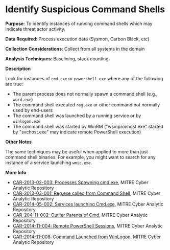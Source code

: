 # Identify Suspicious Command Shells

**Purpose**: To identify instances of running command shells which may indicate threat actor activity.

**Data Required**: Process execution data (Sysmon, Carbon Black, etc)

**Collection Considerations**: Collect from all systems in the domain

**Analysis Techniques**: Baselining, stack counting

**Description**

Look for instances of `cmd.exe` or `powershell.exe` where any of the following are true:

* The parent process does not normally spawn a command shell (e.g., `word.exe`)
* The command shell executed `reg.exe` or other command not normally used by end-users
* The command shell was launched by a running service or by `winlogon.exe`
* The command shell was started by WinRM ("wsmprovhost.exe" started by "svchost.exe" may indicate remote PowerShell execution)

**Other Notes**

The same techniques may be useful when applied to more than just command shell binaries.  For example, you might want to search for any instance of a service launching `wmic.exe`.

**More Info**

* [CAR-2013-02-003: Processes Spawning cmd.exe](https://car.mitre.org/wiki/CAR-2013-02-003), MITRE Cyber Analytic Repository
* [CAR-2013-03-001: Reg.exe called from Command Shell](https://car.mitre.org/wiki/CAR-2013-03-001), MITRE Cyber Analytic Repository
* [CAR-2014-05-002: Services launching Cmd.exe](https://car.mitre.org/wiki/CAR-2014-05-002), MITRE Cyber Analytic Repository
* [CAR-204-11-002: Outlier Parents of Cmd](https://car.mitre.org/wiki/CAR-2014-11-002), MITRE Cyber Analytic Repository
* [CAR-2014-11-004: Remote PowerShell Sessions](https://car.mitre.org/wiki/CAR-2014-11-004), MITRE Cyber Analytic Repository
* [CAR-2014-11-008: Command Launched from WinLogon](https://car.mitre.org/wiki/CAR-2014-11-008), MITRE Cyber Analytic Repository

